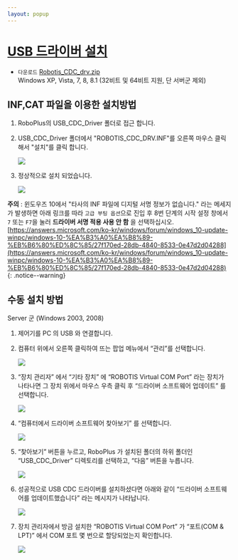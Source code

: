 ```yaml
---
layout: popup
---
```


# [USB 드라이버 설치](#usb-드라이버-설치)

- `다운로드` [Robotis_CDC_drv.zip](http://support.robotis.com/ko/baggage_files/opencm/robotis_cdc_drv.zip)  
  Windows XP, Vista, 7, 8, 8.1 (32비트 및 64비트 지원, 단 서버군 제외)

## INF,CAT 파일을 이용한 설치방법

1. RoboPlus의 USB_CDC_Driver 폴더로 접근 합니다.
2. USB_CDC_Driver 폴더에서 "ROBOTIS_CDC_DRV.INF"를  오른쪽 마우스 클릭해서 "설치"를 클릭 합니다.

    ![][img_01]

3. 정상적으로 설치 되었습니다.

    ![][img_02]

**주의** : 윈도우즈 10에서 "타사의 INF 파일에 디지털 서명 정보가 없습니다." 라는 메세지가 발생하면 아래 링크를 따라 `고급 부팅 옵션`으로 진입 후 8번 단계의 시작 설정 창에서 `7` 또는 `F7`을 눌러 **드라이버 서명 적용 사용 안 함** 을 선택하십시오.  
[https://answers.microsoft.com/ko-kr/windows/forum/windows_10-update-winpc/windows-10-%EA%B3%A0%EA%B8%89-%EB%B6%80%ED%8C%85/27f170ed-28db-4840-8533-0e47d2d04288](https://answers.microsoft.com/ko-kr/windows/forum/windows_10-update-winpc/windows-10-%EA%B3%A0%EA%B8%89-%EB%B6%80%ED%8C%85/27f170ed-28db-4840-8533-0e47d2d04288)
{: .notice--warning}

## 수동 설치 방법

Server 군 (Windows 2003, 2008)

1. 제어기를 PC 의 USB 와 연결합니다.
2. 컴퓨터 위에서 오른쪽 클릭하여 뜨는 팝업 메뉴에서 “관리”를 선택합니다.

    ![][img_03]

3. “장치 관리자” 에서 “기타 장치” 에 “ROBOTIS Virtual COM Port” 라는 장치가 나타나면 그 장치 위에서 마우스 우측 클릭 후 “드라이버 소프트웨어 업데이트” 를 선택합니다.

    ![][img_04]

4. “컴퓨터에서 드라이버 소프트웨어 찾아보기” 를 선택합니다.

    ![][img_05]

5. “찾아보기” 버튼을 누르고, RoboPlus 가 설치된 폴더의 하위 폴더인 “USB_CDC_Driver” 디렉토리를 선택하고, “다음” 버튼을 누릅니다.

    ![][img_06]

6. 성공적으로 USB CDC 드라이버를 설치하셨다면 아래와 같이 “드라이버 소프트웨어를 업데이트했습니다” 라는 메시지가 나타납니다.

    ![][img_07]

7. 장치 관리자에서 방금 설치한 “ROBOTIS Virtual COM Port” 가 “포트(COM & LPT)” 에서 COM 포트 몇 번으로 할당되었는지 확인합니다.

    ![][img_08]


[img_01]: /assets/images/faq/usb_150_kr.jpg
[img_02]: /assets/images/faq/clip_image031_kr.jpg
[img_03]: /assets/images/faq/clip_image002_kr.jpg
[img_04]: /assets/images/faq/clip_image004_kr.gif
[img_05]: /assets/images/faq/clip_image006_kr.jpg
[img_06]: /assets/images/faq/clip_image008_kr.jpg
[img_07]: /assets/images/faq/clip_image012_kr.jpg
[img_08]: /assets/images/faq/clip_image014_kr.jpg
